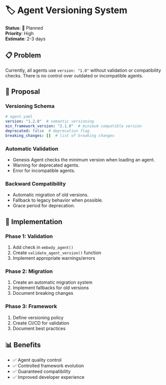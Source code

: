 # 🏷️ Agent Versioning System

**Status**: 🎯 Planned  
**Priority**: High  
**Estimate**: 2-3 days  

## 📋 **Problem**
Currently, all agents use `version: "1.0"` without validation or compatibility checks. There is no control over outdated or incompatible agents.

## 🎯 **Proposal**

### **Versioning Schema**
```yaml
# agent.yaml
version: "1.2.0"  # semantic versioning
min_framework_version: "2.1.0"  # minimum compatible version
deprecated: false  # deprecation flag
breaking_changes: []  # list of breaking changes
```

### **Automatic Validation**
- Genesis Agent checks the minimum version when loading an agent.
- Warning for deprecated agents.
- Error for incompatible agents.

### **Backward Compatibility**
- Automatic migration of old versions.
- Fallback to legacy behavior when possible.
- Grace period for deprecation.

## 🔧 **Implementation**

### **Phase 1: Validation**
1. Add check in `embody_agent()`
2. Create `validate_agent_version()` function
3. Implement appropriate warnings/errors

### **Phase 2: Migration**
1. Create an automatic migration system
2. Implement fallbacks for old versions
3. Document breaking changes

### **Phase 3: Framework**
1. Define versioning policy
2. Create CI/CD for validation
3. Document best practices

## 📊 **Benefits**
- ✅ Agent quality control
- ✅ Controlled framework evolution
- ✅ Guaranteed compatibility
- ✅ Improved developer experience